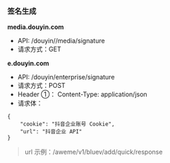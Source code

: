 ### 签名生成

**media.douyin.com**

- API: /douyin//media/signature
- 请求方式：GET

**e.douyin.com**

- API: /douyin/enterprise/signature
- 请求方式：POST
- Header ①： Content-Type: application/json
- 请求体：
```$xslt
{
	"cookie": "抖音企业账号 Cookie",
	"url": "抖音企业 API" 
}
```

> url 示例：/aweme/v1/bluev/add/quick/response
